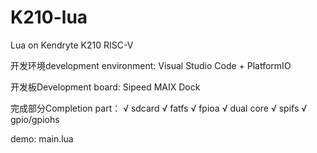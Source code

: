 # K210-lua
Lua on Kendryte K210 RISC-V

开发环境development environment:
Visual Studio Code + PlatformIO

开发板Development board:
Sipeed MAIX Dock

完成部分Completion part：
√ sdcard
√ fatfs
√ fpioa
√ dual core
√ spifs
√ gpio/gpiohs


demo:
 main.lua